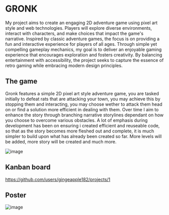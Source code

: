 # GRONK

My project aims to create an engaging 2D adventure game using pixel art style and web technologies. Players will explore diverse environments, interact with characters, and make choices that impact the game's narrative. Inspired by classic adventure games, the focus is on providing a fun and interactive experience for players of all ages. Through simple yet compelling gameplay mechanics, my goal is to deliver an enjoyable gaming experience that encourages exploration and fosters creativity. By balancing entertainment with accessibility, the project seeks to capture the essence of retro gaming while embracing modern design principles.

## The game
Gronk features a simple 2D pixel art style adventure game, you are tasked initially to defeat rats that are attacking your town, you may achieve this by stopping them and interacting, you may choose wether to attack them head on or find a solution more efficient in dealing with them.
Over time I aim to enhance the story through branching narrative storylines dependant on how you choose to overcome various obstacles.
A lot of emphasis during development has been on ensuring i created efficient and reuseable code, so that as the story becomes more fleshed out and complete, it is much simpler to build upon what has already been created so far. More levels will be added, more story will be created and much more.

![image](https://github.com/gingeapple182/COMP1004/assets/129097817/9d4b07c4-96a4-4a3f-bb2b-c2a0c4c04c66)

## Kanban board
https://github.com/users/gingeapple182/projects/1

## Poster
![image](https://github.com/gingeapple182/COMP1004/assets/129097817/2c7f1965-b8d9-417b-a559-b502bd53b7b7)
